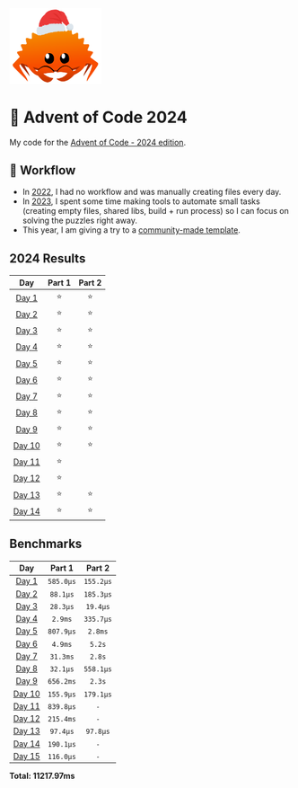 <img src="./.assets/christmas_ferris.png" width="164">

# 🎄 Advent of Code 2024

My code for the [Advent of Code - 2024 edition](https://adventofcode.com/2024).

## 💼 Workflow

- In [2022](https://github.com/coko7/aoc-2022), I had no workflow and was manually creating files every day.
- In [2023](https://github.com/coko7/aoc-2023), I spent some time making tools to automate small tasks (creating empty files, shared libs, build + run process) so I can focus on solving the puzzles right away.
- This year, I am giving a try to a [community-made template](https://github.com/fspoettel/advent-of-code-rust).

<!--- advent_readme_stars table --->
## 2024 Results

| Day | Part 1 | Part 2 |
| :---: | :---: | :---: |
| [Day 1](https://adventofcode.com/2024/day/1) | ⭐ | ⭐ |
| [Day 2](https://adventofcode.com/2024/day/2) | ⭐ | ⭐ |
| [Day 3](https://adventofcode.com/2024/day/3) | ⭐ | ⭐ |
| [Day 4](https://adventofcode.com/2024/day/4) | ⭐ | ⭐ |
| [Day 5](https://adventofcode.com/2024/day/5) | ⭐ | ⭐ |
| [Day 6](https://adventofcode.com/2024/day/6) | ⭐ | ⭐ |
| [Day 7](https://adventofcode.com/2024/day/7) | ⭐ | ⭐ |
| [Day 8](https://adventofcode.com/2024/day/8) | ⭐ | ⭐ |
| [Day 9](https://adventofcode.com/2024/day/9) | ⭐ | ⭐ |
| [Day 10](https://adventofcode.com/2024/day/10) | ⭐ | ⭐ |
| [Day 11](https://adventofcode.com/2024/day/11) | ⭐ |   |
| [Day 12](https://adventofcode.com/2024/day/12) | ⭐ |   |
| [Day 13](https://adventofcode.com/2024/day/13) | ⭐ | ⭐ |
| [Day 14](https://adventofcode.com/2024/day/14) | ⭐ | ⭐ |
<!--- advent_readme_stars table --->

<!--- benchmarking table --->
## Benchmarks

| Day | Part 1 | Part 2 |
| :---: | :---: | :---:  |
| [Day 1](./src/bin/01.rs) | `585.0µs` | `155.2µs` |
| [Day 2](./src/bin/02.rs) | `88.1µs` | `185.3µs` |
| [Day 3](./src/bin/03.rs) | `28.3µs` | `19.4µs` |
| [Day 4](./src/bin/04.rs) | `2.9ms` | `335.7µs` |
| [Day 5](./src/bin/05.rs) | `807.9µs` | `2.8ms` |
| [Day 6](./src/bin/06.rs) | `4.9ms` | `5.2s` |
| [Day 7](./src/bin/07.rs) | `31.3ms` | `2.8s` |
| [Day 8](./src/bin/08.rs) | `32.1µs` | `558.1µs` |
| [Day 9](./src/bin/09.rs) | `656.2ms` | `2.3s` |
| [Day 10](./src/bin/10.rs) | `155.9µs` | `179.1µs` |
| [Day 11](./src/bin/11.rs) | `839.8µs` | `-` |
| [Day 12](./src/bin/12.rs) | `215.4ms` | `-` |
| [Day 13](./src/bin/13.rs) | `97.4µs` | `97.8µs` |
| [Day 14](./src/bin/14.rs) | `190.1µs` | `-` |
| [Day 15](./src/bin/15.rs) | `116.0µs` | `-` |

**Total: 11217.97ms**
<!--- benchmarking table --->
